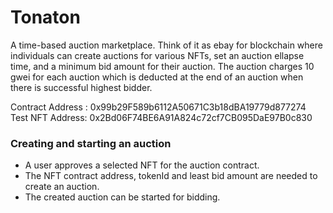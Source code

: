 # Tonaton
A time-based auction marketplace. Think of it as ebay for blockchain where individuals
can create auctions for various NFTs, set an auction ellapse time, and a minimum bid amount 
for their auction. 
The auction charges 10 gwei for each auction which is deducted at the end of an auction when 
there is successful highest bidder.

Contract Address : 0x99b29F589b6112A50671C3b18dBA19779d877274
Test NFT Address: 0x2Bd06F74BE6A91A824c72cf7CB095DaE97B0c830

### Creating and starting an auction
- A user approves a selected NFT for the auction contract.
- The NFT contract address, tokenId and least bid amount are needed to create an auction.
- The created auction can be started for bidding.
